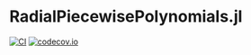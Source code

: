 # RadialPiecewisePolynomials.jl

[![CI](https://github.com/ioannisPApapadopoulos/RadialPiecewisePolynomials.jl/actions/workflows/ci.yml/badge.svg?branch=main)](https://github.com/ioannisPApapadopoulos/RadialPiecewisePolynomials.jl/actions/workflows/ci.yml)
[![codecov.io](http://codecov.io/github/ioannisPApapadopoulos/RadialPiecewisePolynomials.jl/coverage.svg?branch=main)](http://codecov.io/github/ioannisPApapadopoulos/RadialPiecewisePolynomials.jl?branch=main)
